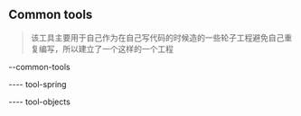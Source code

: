## Common tools

> 该工具主要用于自己作为在自己写代码的时候造的一些轮子工程避免自己重复编写，所以建立了一个这样的一个工程

--common-tools

\---- tool-spring

\---- tool-objects